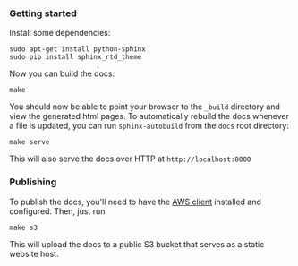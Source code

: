 ### Getting started

Install some dependencies:

    sudo apt-get install python-sphinx
    sudo pip install sphinx_rtd_theme
    

Now you can build the docs:

    make
    
You should now be able to point your browser to the `_build` directory and view the generated html pages.
To automatically rebuild the docs whenever a file is updated, you can run `sphinx-autobuild` from the `docs` root directory:

    make serve
    
This will also serve the docs over HTTP at `http://localhost:8000`

### Publishing

To publish the docs, you'll need to have the [AWS client](http://aws.amazon.com/cli/) installed and configured. Then, just run

    make s3
    
This will upload the docs to a public S3 bucket that serves as a static website host.

